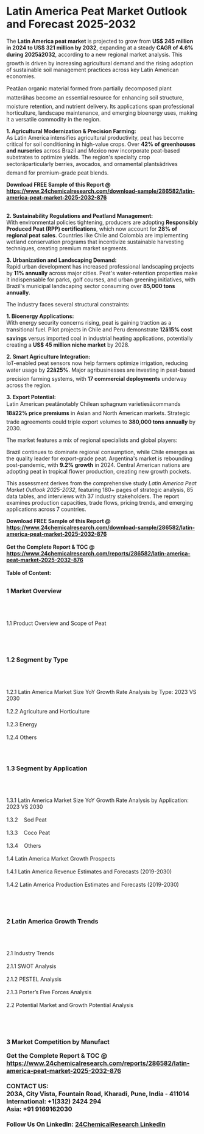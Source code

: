 <h1>Latin America Peat Market Outlook and Forecast 2025-2032</h1><p>The <strong>Latin America peat market</strong> is projected to grow from <strong>US$ 245 million in 2024 to US$ 321 million by 2032</strong>, expanding at a steady <strong>CAGR of 4.6% during 2025â2032</strong>, according to a new regional market analysis. This growth is driven by increasing agricultural demand and the rising adoption of sustainable soil management practices across key Latin American economies.</p><p>Peatâan organic material formed from partially decomposed plant matterâhas become an essential resource for enhancing soil structure, moisture retention, and nutrient delivery. Its applications span professional horticulture, landscape maintenance, and emerging bioenergy uses, making it a versatile commodity in the region.</p><p><strong>1. Agricultural Modernization &amp; Precision Farming:</strong><br>
As Latin America intensifies agricultural productivity, peat has become critical for soil conditioning in high-value crops. Over <strong>42% of greenhouses and nurseries</strong> across Brazil and Mexico now incorporate peat-based substrates to optimize yields. The region's specialty crop sectorâparticularly berries, avocados, and ornamental plantsâdrives demand for premium-grade peat blends.</p><div><b>Download FREE Sample of this Report @ 
            <a href="https://www.24chemicalresearch.com/download-sample/286582/latin-america-peat-market-2025-2032-876">
            https://www.24chemicalresearch.com/download-sample/286582/latin-america-peat-market-2025-2032-876</a></b></div><br><p><strong>2. Sustainability Regulations and Peatland Management:</strong><br>
With environmental policies tightening, producers are adopting <strong>Responsibly Produced Peat (RPP) certifications</strong>, which now account for <strong>28% of regional peat sales</strong>. Countries like Chile and Colombia are implementing wetland conservation programs that incentivize sustainable harvesting techniques, creating premium market segments.</p><p><strong>3. Urbanization and Landscaping Demand:</strong><br>
Rapid urban development has increased professional landscaping projects by <strong>11% annually</strong> across major cities. Peat's water-retention properties make it indispensable for parks, golf courses, and urban greening initiatives, with Brazil's municipal landscaping sector consuming over <strong>85,000 tons annually</strong>.</p><p>The industry faces several structural constraints:</p><p><strong>1. Bioenergy Applications:</strong><br>
With energy security concerns rising, peat is gaining traction as a transitional fuel. Pilot projects in Chile and Peru demonstrate <strong>12â15% cost savings</strong> versus imported coal in industrial heating applications, potentially creating a <strong>US$ 45 million niche market</strong> by 2028.</p><p><strong>2. Smart Agriculture Integration:</strong><br>
IoT-enabled peat sensors now help farmers optimize irrigation, reducing water usage by <strong>22â25%</strong>. Major agribusinesses are investing in peat-based precision farming systems, with <strong>17 commercial deployments</strong> underway across the region.</p><p><strong>3. Export Potential:</strong><br>
Latin American peatânotably Chilean sphagnum varietiesâcommands <strong>18â22% price premiums</strong> in Asian and North American markets. Strategic trade agreements could triple export volumes to <strong>380,000 tons annually</strong> by 2030.</p><p>The market features a mix of regional specialists and global players:</p><p>Brazil continues to dominate regional consumption, while Chile emerges as the quality leader for export-grade peat. Argentina's market is rebounding post-pandemic, with <strong>9.2% growth</strong> in 2024. Central American nations are adopting peat in tropical flower production, creating new growth pockets.</p><p>This assessment derives from the comprehensive study <em>Latin America Peat Market Outlook 2025-2032</em>, featuring 180+ pages of strategic analysis, 85 data tables, and interviews with 37 industry stakeholders. The report examines production capacities, trade flows, pricing trends, and emerging applications across 7 countries.</p><div><b>Download FREE Sample of this Report @ 
            <a href="https://www.24chemicalresearch.com/download-sample/286582/latin-america-peat-market-2025-2032-876">
            https://www.24chemicalresearch.com/download-sample/286582/latin-america-peat-market-2025-2032-876</a></b></div><br><div><b>Get the Complete Report & TOC @ 
            <a href="https://www.24chemicalresearch.com/reports/286582/latin-america-peat-market-2025-2032-876">
            https://www.24chemicalresearch.com/reports/286582/latin-america-peat-market-2025-2032-876</a></b></div><br>
            <b>Table of Content:</b><p><h2><span style="font-size:16px"><strong>1 Market Overview&nbsp;&nbsp; &nbsp;</strong></span></h2><br />
<br />
<p>1.1 Product Overview and Scope of Peat&nbsp;</p><br />
<br />
<h2><strong><span style="font-size:16px">1.2 Segment by Type&nbsp;&nbsp; &nbsp;</span></strong></h2><br />
<br />
<p>1.2.1 Latin America Market Size YoY Growth Rate Analysis by Type: 2023 VS 2030&nbsp;&nbsp; &nbsp;<br /><br />
1.2.2 Agriculture and Horticulture&nbsp;&nbsp; &nbsp;<br /><br />
1.2.3 Energy<br /><br />
1.2.4 Others<br /><br />
<br />
<h2><span style="font-size:16px"><strong>1.3 Segment by Application&nbsp;&nbsp;</strong></span></h2><br />
<br />
<p>1.3.1 Latin America Market Size YoY Growth Rate Analysis by Application: 2023 VS 2030&nbsp;&nbsp; &nbsp;<br /><br />
1.3.2&nbsp;&nbsp; &nbsp;Sod Peat<br /><br />
1.3.3&nbsp;&nbsp; &nbsp;Coco Peat<br /><br />
1.3.4&nbsp;&nbsp; &nbsp;Others<br /><br />
1.4 Latin America Market Growth Prospects&nbsp;&nbsp; &nbsp;<br /><br />
1.4.1 Latin America Revenue Estimates and Forecasts (2019-2030)&nbsp;&nbsp; &nbsp;<br /><br />
1.4.2 Latin America Production Estimates and Forecasts (2019-2030)&nbsp;&nbsp;</p><br />
<br />
<h2><span style="font-size:16px"><strong>2 Latin America Growth Trends&nbsp;&nbsp; &nbsp;</strong></span></h2><br />
<br />
<p>2.1 Industry Trends&nbsp;&nbsp; &nbsp;<br /><br />
2.1.1 SWOT Analysis&nbsp;&nbsp; &nbsp;<br /><br />
2.1.2 PESTEL Analysis&nbsp;&nbsp; &nbsp;<br /><br />
2.1.3 Porter&rsquo;s Five Forces Analysis&nbsp;&nbsp; &nbsp;<br /><br />
2.2 Potential Market and Growth Potential Analysis&nbsp;&nbsp; &nbsp;</p><br />
<br />
<h2><span style="font-size:16px"><strong>3 Market Competition by Manufact</p><div><b>Get the Complete Report & TOC @ 
            <a href="https://www.24chemicalresearch.com/reports/286582/latin-america-peat-market-2025-2032-876">
            https://www.24chemicalresearch.com/reports/286582/latin-america-peat-market-2025-2032-876</a></b></div><br><b>CONTACT US:</b><br>
            203A, City Vista, Fountain Road, Kharadi, Pune, India - 411014<br>
            International: +1(332) 2424 294<br>
            Asia: +91 9169162030 <br><br>
            Follow Us On LinkedIn: <a href="https://www.linkedin.com/company/24chemicalresearch/">24ChemicalResearch LinkedIn</a>